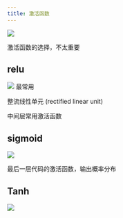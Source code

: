 ```yaml
---
title: 激活函数
---
```


![](https://img-blog.csdnimg.cn/20181206211517236.png?x-oss-process=image/watermark,type_ZmFuZ3poZW5naGVpdGk,shadow_10,text_aHR0cHM6Ly9ibG9nLmNzZG4ubmV0L3dlaXhpbl80MjUyODA4OQ==,size_16,color_FFFFFF,t_70)

激活函数的选择，不太重要

## relu

![](https://cdn.jsdelivr.net/gh/xxzhai123/img/img2021-07-27%2015-13-08%20%E7%9A%84%E5%B1%8F%E5%B9%95%E6%88%AA%E5%9B%BE.png)
最常用

整流线性单元 (rectified linear unit)

中间层常用激活函数

## sigmoid

![](https://cdn.jsdelivr.net/gh/xxzhai123/img/img2021-07-27%2015-11-51%20%E7%9A%84%E5%B1%8F%E5%B9%95%E6%88%AA%E5%9B%BE.png)

最后一层代码的激活函数，输出概率分布

## Tanh

![](https://cdn.jsdelivr.net/gh/xxzhai123/img/img2021-07-27%2015-12-17%20%E7%9A%84%E5%B1%8F%E5%B9%95%E6%88%AA%E5%9B%BE.png)
